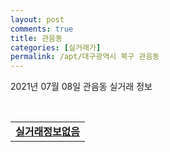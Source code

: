 ```yaml
---
layout: post
comments: true
title: 관음동
categories: [실거래가]
permalink: /apt/대구광역시 북구 관음동
---
```


2021년 07월 08일 관음동 실거래 정보

<script type="text/javascript">
  google.charts.load('current', {'packages':['corechart']});
  google.charts.setOnLoadCallback(drawChart);

  function drawChart() {
    var data = google.visualization.arrayToDataTable([['거래일', '매매', '전월세', '전매'], ['20-07', 13, 6, 0], ['20-08', 8, 5, 0], ['20-09', 16, 5, 0], ['20-10', 19, 5, 0], ['20-11', 32, 2, 0], ['20-12', 15, 4, 0], ['21-01', 18, 6, 0], ['21-02', 14, 6, 0], ['21-03', 18, 5, 0], ['21-04', 12, 2, 0], ['21-05', 28, 9, 0], ['21-06', 35, 5, 0]]);

    var options = {
      title: '최근 1년간 유형별 거래량 추이',
      legend: { position: 'bottom' }
    };

    var chart = new google.visualization.LineChart(document.getElementById('columnchart_material'));
    chart.draw(data, (options));년간 
  }
</script>

<div id="columnchart_material" style="width: 95%; margin-left: -35px; display: block"></div>
<br>
<table>
  <tr>
    <td colspan="4" style="font-weight: bold;"><a href="https://search.naver.com/search.naver?query=관음동 실거래정보없음">실거래정보없음</a></td>
  </tr>
    
</table>
    